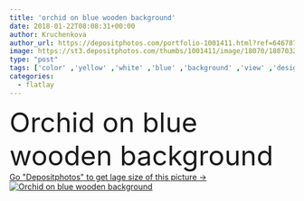 ```yaml
---
title: 'orchid on blue wooden background'
date: 2018-01-22T08:08:31+00:00
author: Kruchenkova
author_url: https://depositphotos.com/portfolio-1001411.html?ref=64678756
image: https://st3.depositphotos.com/thumbs/1001411/image/18070/180703282/api_thumb_450.jpg?forcejpeg=true
type: "post"
tags: ['color' ,'yellow' ,'white' ,'blue' ,'background' ,'view' ,'design' ,'copy' ,'space' ,'gift' ,'beautiful' ,'decoration' ,'decorative' ,'bright' ,'summer' ,'beauty' ,'nature' ,'spring' ,'fresh' ,'plant' ,'texture' ,'petal' ,'bloom' ,'blossom' ,'flora' ,'floral' ,'flower' ,'head' ,'natural' ,'wooden' ,'botany' ,'branch' ,'frame' ,'tropical' ,'pink' ,'purple' ,'painted' ,'elegant' ,'romantic' ,'spa' ,'wood' ,'top' ,'exotic' ,'botanical' ,'orchid' ,'flatlay' ]
categories: 
  - flatlay
---
```

<div aling="center">
            <font size="60"> Orchid on blue wooden background</font>   
</div>
<div>
    <a href='https://depositphotos.com/180703282/stock-photo-orchid-on-blue-wooden-background.html?ref=64678756' target=_blank > Go "Depositphotos" to get lage size of this picture ->
        <img href='https://depositphotos.com/180703282/stock-photo-orchid-on-blue-wooden-background.html?ref=64678756' src='https://st3.depositphotos.com/1001411/18070/i/950/depositphotos_180703282-stock-photo-orchid-on-blue-wooden-background.jpg?forcejpeg=true' alt='Orchid on blue wooden background' >
    </a>
</div>
